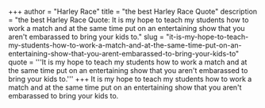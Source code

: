 +++
author = "Harley Race"
title = "the best Harley Race Quote"
description = "the best Harley Race Quote: It is my hope to teach my students how to work a match and at the same time put on an entertaining show that you aren't embarassed to bring your kids to."
slug = "it-is-my-hope-to-teach-my-students-how-to-work-a-match-and-at-the-same-time-put-on-an-entertaining-show-that-you-arent-embarassed-to-bring-your-kids-to"
quote = '''It is my hope to teach my students how to work a match and at the same time put on an entertaining show that you aren't embarassed to bring your kids to.'''
+++
It is my hope to teach my students how to work a match and at the same time put on an entertaining show that you aren't embarassed to bring your kids to.
